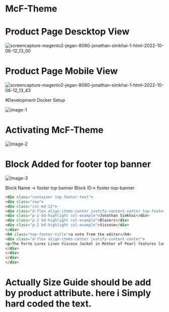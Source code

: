 # McF-Theme

# Product Page Descktop View 
![screencapture-magento2-jegan-8080-jonathan-simkhai-1-html-2022-10-06-12_13_00](https://user-images.githubusercontent.com/48308523/194232984-a6be113f-0063-401f-9d51-f44e3e550ef6.png)



# Product Page Mobile View 


![screencapture-magento2-jegan-8080-jonathan-simkhai-1-html-2022-10-06-12_13_43](https://user-images.githubusercontent.com/48308523/194233163-d4b0b4a8-f766-4b83-9319-db5871166232.png)


#Development Docker Setup 

![image-1](https://user-images.githubusercontent.com/48308523/194242439-05cc82c3-1503-44ef-b63e-818423032bef.png)


# Activating McF-Theme 

![Image-2](https://user-images.githubusercontent.com/48308523/194243042-bda35859-8066-4a32-a722-ac6b35e13bd2.png)


# Block Added for footer top banner 

![Image-3](https://user-images.githubusercontent.com/48308523/194243428-fa249a2d-1297-4c10-8687-159ab8fcbf23.png)

Block Name -> footer top banner 
Block ID-> footer-top-banner

```html
<div class="container top-footer-text">
<div class="row">
<div class="col-md-12">
<div class="d-flex align-items-center justify-content-center top-footer-links">
<div class="p-2 bd-highlight col-example">Jonathan Simkhai</div>
<div class="p-2 bd-highlight col-example">Blazers</div>
<div class="p-2 bd-highlight col-example">Viscose</div>
</div>
<h4 class="top-footer-title">a note from the editor</h4>
<div class="d-flex align-items-center justify-content-center">
<p>The Forte Lurex Linen Viscose Jacket in Mother of Pearl features lunar lavishness by night and by day: a blazer in a linen blend shot with lurex for a shimmering surface that shines like a star in the sky.</p>
</div>
</div>
</div>
</div>
```

# Actually Size Guide should be add by product attribute. here i Simply hard coded the text.
